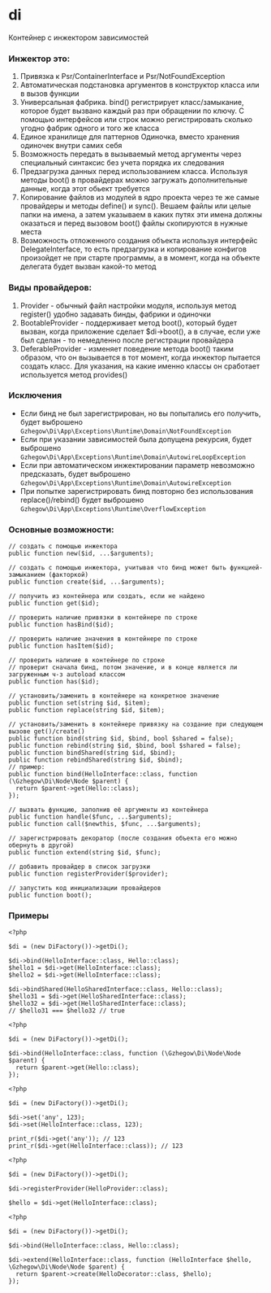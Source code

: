 # di

Контейнер с инжектором зависимостей

### Инжектор это:

1. Привязка к Psr/ContainerInterface и Psr/NotFoundException
1. Автоматическая подстановка аргументов в конструктор класса или в вызов функции
1. Универсальная фабрика. bind() регистрирует класс/замыкание, которое будет вызвано каждый раз при обращении по ключу. С помощью интерфейсов или строк можно регистрировать сколько угодно фабрик одного и того же класса
1. Единое хранилище для паттернов Одиночка, вместо хранения одиночек внутри самих себя
1. Возможность передать в вызываемый метод аргументы через специальный синтаксис без учета порядка их следования
1. Предзагрузка данных перед использованием класса. Используя методы boot() в провайдерах можно загружать дополнительные данные, когда этот обьект требуется
1. Копирование файлов из модулей в ядро проекта через те же самые провайдеры и методы define() и sync(). Вешаем файлы или целые папки на имена, а затем указываем в каких путях эти имена должны оказаться и перед вызовом boot() файлы скопируются в нужные места
1. Возможность отложенного создания объекта используя интерфейс DelegateInterface, то есть предзагрузка и копирование конфигов произойдет не при старте программы, а в момент, когда на объекте делегата будет вызван какой-то метод

### Виды провайдеров:

1. Provider - обычный файл настройки модуля, используя метод register() удобно задавать бинды, фабрики и одиночки
2. BootableProvider - поддерживает метод boot(), который будет вызван, когда приложение сделает $di->boot(), а в случае, если уже был сделан - то немедленно после регистрации провайдера
3. DeferableProvider - изменяет поведение метода boot() таким образом, что он вызывается в тот момент, когда инжектор пытается создать класс. Для указания, на какие именно классы он сработает используется метод provides()

### Исключения

* Если бинд не был зарегистрирован, но вы попытались его получить, будет выброшено `Gzhegow\Di\App\Exceptions\Runtime\Domain\NotFoundException`
* Если при указании зависимостей была допущена рекурсия, будет выброшено `Gzhegow\Di\App\Exceptions\Runtime\Domain\AutowireLoopException`
* Если при автоматическом инжектировании параметр невозможно предсказать, будет выброшено `Gzhegow\Di\App\Exceptions\Runtime\Domain\AutowireException`
* При попытке зарегистрировать бинд повторно без использования replace()/rebind() будет выброшено `Gzhegow\Di\App\Exceptions\Runtime\OverflowException`

### Основные возможности:

```
// создать с помощью инжектора
public function new($id, ...$arguments);

// создать с помощью инжектора, учитывая что бинд может быть функцией-замыканием (факторкой)
public function create($id, ...$arguments);

// получить из контейнера или создать, если не найдено
public function get($id);

// проверить наличие привязки в контейнере по строке
public function hasBind($id);

// проверить наличие значения в контейнере по строке
public function hasItem($id);

// проверить наличие в контейнере по строке
// проверит сначала бинд, потом значение, и в конце является ли загруженным ч-з autoload классом
public function has($id);

// установить/заменить в контейнере на конкретное значение
public function set(string $id, $item);
public function replace(string $id, $item);

// установить/заменить в контейнере привязку на создание при следующем вызове get()/create()
public function bind(string $id, $bind, bool $shared = false);
public function rebind(string $id, $bind, bool $shared = false);
public function bindShared(string $id, $bind);
public function rebindShared(string $id, $bind);
// пример:
public function bind(HelloInterface::class, function (\Gzhegow\Di\Node\Node $parent) {
  return $parent->get(Hello::class);
});

// вызвать функцию, заполнив её аргументы из контейнера
public function handle($func, ...$arguments);
public function call($newthis, $func, ...$arguments);

// зарегистрировать декоратор (после создания объекта его можно обернуть в другой) 
public function extend(string $id, $func);

// добавить провайдер в список загрузки
public function registerProvider($provider);

// запустить код инициализации провайдеров
public function boot();
```

### Примеры

```
<?php

$di = (new DiFactory())->getDi();

$di->bind(HelloInterface::class, Hello::class);
$hello1 = $di->get(HelloInterface::class);
$hello2 = $di->get(HelloInterface::class);

$di->bindShared(HelloSharedInterface::class, Hello::class);
$hello31 = $di->get(HelloSharedInterface::class);
$hello32 = $di->get(HelloSharedInterface::class);
// $hello31 === $hello32 // true
```

```
<?php

$di = (new DiFactory())->getDi();

$di->bind(HelloInterface::class, function (\Gzhegow\Di\Node\Node $parent) {
  return $parent->get(Hello::class);
});
```

```
<?php

$di = (new DiFactory())->getDi();

$di->set('any', 123);
$di->set(HelloInterface::class, 123);

print_r($di->get('any')); // 123
print_r($di->get(HelloInterface::class)); // 123
```

```
<?php

$di = (new DiFactory())->getDi();

$di->registerProvider(HelloProvider::class);

$hello = $di->get(HelloInterface::class);
```

```
<?php

$di = (new DiFactory())->getDi();

$di->bind(HelloInterface::class, Hello::class);

$di->extend(HelloInterface::class, function (HelloInterface $hello, \Gzhegow\Di\Node\Node $parent) {
  return $parent->create(HelloDecorator::class, $hello);
});
```
